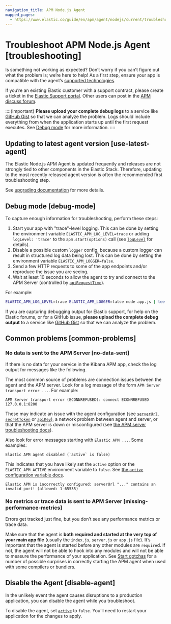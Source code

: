 ```yaml
---
navigation_title: APM Node.js Agent
mapped_pages:
  - https://www.elastic.co/guide/en/apm/agent/nodejs/current/troubleshooting.html
---
```


# Troubleshoot APM Node.js Agent [troubleshooting]

Is something not working as expected? Don’t worry if you can’t figure out what the problem is; we’re here to help! As a first step, ensure your app is compatible with the agent’s [supported technologies](https://www.elastic.co/guide/en/apm/agent/nodejs/current/supported-technologies.html).

If you’re an existing Elastic customer with a support contract, please create a ticket in the [Elastic Support portal](https://support.elastic.co/customers/s/login/). Other users can post in the [APM discuss forum](https://discuss.elastic.co/c/apm).

::::{important} 
**Please upload your complete debug logs** to a service like [GitHub Gist](https://gist.github.com) so that we can analyze the problem. Logs should include everything from when the application starts up until the first request executes. See [Debug mode](#debug-mode) for more information.
::::



## Updating to latest agent version [use-latest-agent] 

The Elastic Node.js APM Agent is updated frequently and releases are not strongly tied to other components in the Elastic Stack.  Therefore, updating to the most recently released agent version is often the recommended first troubleshooting step.

See [upgrading documentation](https://www.elastic.co/guide/en/apm/agent/nodejs/current/upgrading.html) for more details.


## Debug mode [debug-mode] 

To capture enough information for troubleshooting, perform these steps:

1. Start your app with "trace"-level logging. This can be done by setting the environment variable `ELASTIC_APM_LOG_LEVEL=trace` or adding `logLevel: 'trace'` to the `apm.start(options)` call (see [`logLevel`](https://www.elastic.co/guide/en/apm/agent/nodejs/current/configuration.html#log-level) for details).
2. Disable a possible custom `logger` config, because a custom logger can result in structured log data being lost. This can be done by setting the environment variable `ELASTIC_APM_LOGGER=false`.
3. Send a few HTTP requests to some of the app endpoints and/or reproduce the issue you are seeing.
4. Wait at least 10 seconds to allow the agent to try and connect to the APM Server (controlled by [`apiRequestTime`](https://www.elastic.co/guide/en/apm/agent/nodejs/current/configuration.html#api-request-time)).

For example:

```bash
ELASTIC_APM_LOG_LEVEL=trace ELASTIC_APM_LOGGER=false node app.js | tee -a apm-debug.log
```

If you are capturing debugging output for Elastic support, for help on the Elastic forums, or for a GitHub issue, **please upload the complete debug output** to a service like [GitHub Gist](https://gist.github.com) so that we can analyze the problem.


## Common problems [common-problems] 


### No data is sent to the APM Server [no-data-sent] 

If there is no data for your service in the Kibana APM app, check the log output for messages like the following.

The most common source of problems are connection issues between the agent and the APM server. Look for a log message of the form `APM Server transport error ...`. For example:

```text
APM Server transport error (ECONNREFUSED): connect ECONNREFUSED 127.0.0.1:8200
```

These may indicate an issue with the agent configuration (see [`serverUrl`](https://www.elastic.co/guide/en/apm/agent/nodejs/current/configuration.html#server-url), [`secretToken`](https://www.elastic.co/guide/en/apm/agent/nodejs/current/configuration.html#secret-token) or [`apiKey`](https://www.elastic.co/guide/en/apm/agent/nodejs/current/configuration.html#api-key)), a network problem between agent and server, or that the APM server is down or misconfigured (see [the APM server troubleshooting docs](https://www.elastic.co/guide/en/apm/guide/current/troubleshooting.html)).

Also look for error messages starting with `Elastic APM ...`. Some examples:

```text
Elastic APM agent disabled (`active` is false)
```

This indicates that you have likely set the `active` option or the `ELASTIC_APM_ACTIVE` environment variable to `false`. See [the `active` configuration variable docs](https://www.elastic.co/guide/en/apm/agent/nodejs/current/configuration.html#active).

```text
Elastic APM is incorrectly configured: serverUrl "..." contains an invalid port! (allowed: 1-65535)
```


### No metrics or trace data is sent to APM Server [missing-performance-metrics] 

Errors get tracked just fine, but you don’t see any performance metrics or trace data.

Make sure that the agent is **both required and started at the very top of your main app file** (usually the `index.js`, `server.js` or `app.js` file). It’s important that the agent is started before any other modules are `require`d.  If not, the agent will not be able to hook into any modules and will not be able to measure the performance of your application. See [Start gotchas](https://www.elastic.co/guide/en/apm/agent/nodejs/current/starting-the-agent.html#start-gotchas) for a number of possible surprises in correctly starting the APM agent when used with some compilers or bundlers.


## Disable the Agent [disable-agent] 

In the unlikely event the agent causes disruptions to a production application, you can disable the agent while you troubleshoot.

To disable the agent, set [`active`](https://www.elastic.co/guide/en/apm/agent/nodejs/current/configuration.html#active) to `false`. You’ll need to restart your application for the changes to apply.


